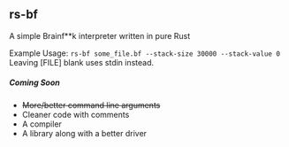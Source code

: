 ## rs-bf
A simple Brainf**k interpreter written in pure Rust

Example Usage: `rs-bf some_file.bf --stack-size 30000 --stack-value 0`
Leaving [FILE] blank uses stdin instead.

##### Coming Soon
* ~~More/better command line arguments~~
* Cleaner code with comments
* A compiler
* A library along with a better driver

